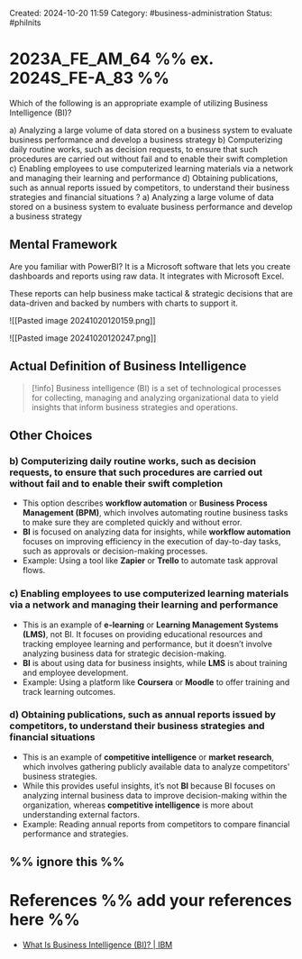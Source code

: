 Created: 2024-10-20 11:59
Category: #business-administration 
Status: #philnits



# 2023A_FE_AM_64 %% ex. 2024S_FE-A_83 %%

Which of the following is an appropriate example of utilizing Business Intelligence (BI)?

a) Analyzing a large volume of data stored on a business system to evaluate business 
performance and develop a business strategy 
b) Computerizing daily routine works, such as decision requests, to ensure that such 
procedures are carried out without fail and to enable their swift completion 
c) Enabling employees to use computerized learning materials via a network and managing 
their learning and performance 
d) Obtaining publications, such as annual reports issued by competitors, to understand their 
business strategies and financial situations
? 
a) Analyzing a large volume of data stored on a business system to evaluate business 
performance and develop a business strategy 


## Mental Framework

Are you familiar with PowerBI? It is a Microsoft software that lets you create dashboards and reports using raw data. It integrates with Microsoft Excel.

These reports can help business make tactical & strategic decisions that are data-driven and backed by numbers with charts to support it.

![[Pasted image 20241020120159.png]]

![[Pasted image 20241020120247.png]]

## Actual Definition of Business Intelligence

> [!info] Business intelligence (BI) is a set of technological processes for collecting, managing and analyzing organizational data to yield insights that inform business strategies and operations.

## Other Choices 

### b) **Computerizing daily routine works, such as decision requests, to ensure that such procedures are carried out without fail and to enable their swift completion**

- This option describes **workflow automation** or **Business Process Management (BPM)**, which involves automating routine business tasks to make sure they are completed quickly and without error.
- **BI** is focused on analyzing data for insights, while **workflow automation** focuses on improving efficiency in the execution of day-to-day tasks, such as approvals or decision-making processes.
- Example: Using a tool like **Zapier** or **Trello** to automate task approval flows.

### c) **Enabling employees to use computerized learning materials via a network and managing their learning and performance**

- This is an example of **e-learning** or **Learning Management Systems (LMS)**, not BI. It focuses on providing educational resources and tracking employee learning and performance, but it doesn’t involve analyzing business data for strategic decision-making.
- **BI** is about using data for business insights, while **LMS** is about training and employee development.
- Example: Using a platform like **Coursera** or **Moodle** to offer training and track learning outcomes.

### d) **Obtaining publications, such as annual reports issued by competitors, to understand their business strategies and financial situations**

- This is an example of **competitive intelligence** or **market research**, which involves gathering publicly available data to analyze competitors' business strategies.
- While this provides useful insights, it’s not **BI** because BI focuses on analyzing internal business data to improve decision-making within the organization, whereas **competitive intelligence** is more about understanding external factors.
- Example: Reading annual reports from competitors to compare financial performance and strategies.


%% ignore this %%
---









# References %% add your references here %%
- [What Is Business Intelligence (BI)? | IBM](https://www.ibm.com/topics/business-intelligence)